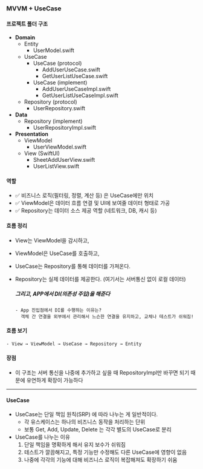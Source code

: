 ### MVVM + UseCase

#### 프로젝트 폴더 구조

- **Domain**
  - Entity
    - UserModel.swift  
  - UseCase
    - UseCase  (protocol)
      - AddUserUseCase.swift
      - GetUserListUseCase.swift
    - UseCase  (implement)
      - AddUserUseCaseImpl.swift
      - GetUserListUseCaseImpl.swift
  - Repository (protocol)
    - UserRepository.swift
- **Data**
  - Repository (implement)
    - UserRepositoryImpl.swift  
- **Presentation**
  - ViewModel
    - UserViewModel.swift 
  - View (SwiftUI)
    - SheetAddUserView.swift
    - UserListView.swift


#### 역할
  - ✅ 비즈니스 로직(필터링, 정렬, 계산 등) 은 UseCase에만 위치
  - ✅ ViewModel은 데이터 흐름 연결 및 UI에 보여줄 데이터 형태로 가공
  - ✅ Repository는 데이터 소스 제공 역할 (네트워크, DB, 캐시 등)

#### 흐름 정리
  - View는 ViewModel을 감시하고,
  - ViewModel은 UseCase를 호출하고,
  - UseCase는 Repository를 통해 데이터를 가져온다.
  - Repository는 실제 데이터를 제공한다. (여기서는 서버통신 없이 로컬 데이터)

    ##### 그리고, APP에서 DI(의존성 주입)을 해준다
        - App 진입점에서 DI를 수행하는 이유는?
          객체 간 연결을 외부에서 관리해서 느슨한 연결을 유지하고, 교체나 테스트가 쉬워짐!

#### 흐름 보기
    - View → ViewModel → UseCase → Repository → Entity
 
#### 장점
  - 이 구조는 서버 통신을 나중에 추가하고 싶을 때 RepositoryImpl만 바꾸면 되기 때문에 유연하게 확장이 가능하다

---

#### UseCase
- UseCase는 단일 책임 원칙(SRP) 에 따라 나누는 게 일반적이다.
  - 각 유스케이스는 하나의 비즈니스 동작을 처리하는 단위
  - 보통 Get, Add, Update, Delete 는 각각 별도의 UseCase로 분리
- UseCase를 나누는 이유
  1. 단일 책임을 명확하게 해서 유지 보수가 쉬워짐
  2. 테스트가 깔끔해지고, 특정 기능만 수정해도 다른 UseCase에 영향이 없음
  3. 나중에 각각의 기능에 대해 비즈니스 로직이 복잡해져도 확장하기 쉬움
